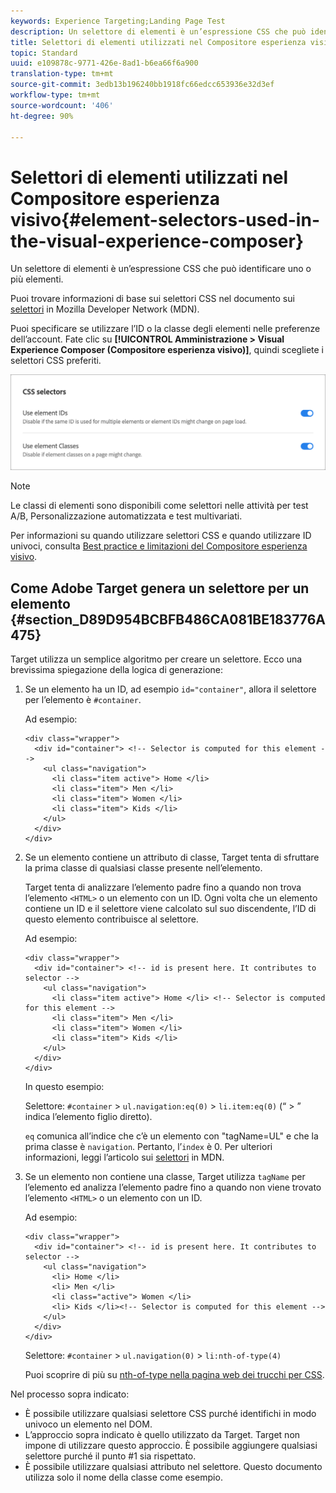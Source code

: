 ```yaml
---
keywords: Experience Targeting;Landing Page Test
description: Un selettore di elementi è un’espressione CSS che può identificare uno o più elementi.
title: Selettori di elementi utilizzati nel Compositore esperienza visivo
topic: Standard
uuid: e109878c-9771-426e-8ad1-b6ea66f6a900
translation-type: tm+mt
source-git-commit: 3edb13b196240bb1918fc66edcc653936e32d3ef
workflow-type: tm+mt
source-wordcount: '406'
ht-degree: 90%

---
```



# Selettori di elementi utilizzati nel Compositore esperienza visivo{#element-selectors-used-in-the-visual-experience-composer}

Un selettore di elementi è un’espressione CSS che può identificare uno o più elementi.

Puoi trovare informazioni di base sui selettori CSS nel documento sui [selettori](https://developer.mozilla.org/en-US/docs/Web/Guide/CSS/Getting_started/Selectors) in Mozilla Developer Network (MDN).

Puoi specificare se utilizzare l’ID o la classe degli elementi nelle preferenze dell’account. Fate clic su **[!UICONTROL Amministrazione > Visual Experience Composer (Compositore esperienza visivo)]**, quindi scegliete i selettori CSS preferiti.

![](assets/css_selectors.png)

>[!NOTE]
>
>Le classi di elementi sono disponibili come selettori nelle attività per test A/B, Personalizzazione automatizzata e test multivariati.

Per informazioni su quando utilizzare selettori CSS e quando utilizzare ID univoci, consulta [Best practice e limitazioni del Compositore esperienza visivo](../../c-experiences/c-visual-experience-composer/experience-composer-best-practices.md#concept_E284B3F704C04406B174D9050A2528A6).

## Come Adobe Target genera un selettore per un elemento {#section_D89D954BCBFB486CA081BE183776A475}

Target utilizza un semplice algoritmo per creare un selettore. Ecco una brevissima spiegazione della logica di generazione:

1. Se un elemento ha un ID, ad esempio `id="container"`, allora il selettore per l’elemento è `#container`.

   Ad esempio:

   ```
   <div class="wrapper">
     <div id="container"> <!-- Selector is computed for this element -->
       <ul class="navigation">
         <li class="item active"> Home </li>
         <li class="item"> Men </li>
         <li class="item"> Women </li>
         <li class="item"> Kids </li>
       </ul>
     </div>
   </div>
   ```

1. Se un elemento contiene un attributo di classe, Target tenta di sfruttare la prima classe di qualsiasi classe presente nell’elemento.

   Target tenta di analizzare l’elemento padre fino a quando non trova l’elemento `<HTML>` o un elemento con un ID. Ogni volta che un elemento contiene un ID e il selettore viene calcolato sul suo discendente, l’ID di questo elemento contribuisce al selettore.

   Ad esempio:

   ```
   <div class="wrapper">
     <div id="container"> <!-- id is present here. It contributes to selector -->
       <ul class="navigation">
         <li class="item active"> Home </li> <!-- Selector is computed for this element -->
         <li class="item"> Men </li>
         <li class="item"> Women </li>
         <li class="item"> Kids </li>
       </ul>
     </div>
   </div>
   ```

   In questo esempio:

   Selettore: `#container` > `ul.navigation:eq(0)` > `li.item:eq(0)` (“ > ” indica l’elemento figlio diretto).

   `eq` comunica all’indice che c’è un elemento con &quot;tagName=UL&quot; e che la prima classe è `navigation`. Pertanto, l’`index` è 0. Per ulteriori informazioni, leggi l’articolo sui [selettori](https://developer.mozilla.org/en-US/docs/Web/Guide/CSS/Getting_started/Selectors) in MDN.

1. Se un elemento non contiene una classe, Target utilizza `tagName` per l’elemento ed analizza l’elemento padre fino a quando non viene trovato l’elemento `<HTML>` o un elemento con un ID.

   Ad esempio:

   ```
   <div class="wrapper">
     <div id="container"> <!-- id is present here. It contributes to selector -->
       <ul class="navigation">
         <li> Home </li>
         <li> Men </li>
         <li class="active"> Women </li>
         <li> Kids </li><!-- Selector is computed for this element -->
       </ul>
     </div>
   </div>
   ```

   Selettore: `#container` > `ul.navigation(0)` > `li:nth-of-type(4)`

   Puoi scoprire di più su [nth-of-type nella pagina web dei trucchi per CSS](https://css-tricks.com/almanac/selectors/n/nth-of-type/).

Nel processo sopra indicato:

* È possibile utilizzare qualsiasi selettore CSS purché identifichi in modo univoco un elemento nel DOM.
* L’approccio sopra indicato è quello utilizzato da Target. Target non impone di utilizzare questo approccio. È possibile aggiungere qualsiasi selettore purché il punto #1 sia rispettato.
* È possibile utilizzare qualsiasi attributo nel selettore. Questo documento utilizza solo il nome della classe come esempio.

